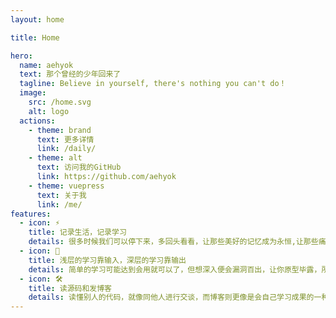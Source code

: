 ```yaml
---
layout: home

title: Home

hero:
  name: aehyok
  text: 那个曾经的少年回来了
  tagline: Believe in yourself, there's nothing you can't do！
  image:
    src: /home.svg
    alt: logo
  actions:
    - theme: brand
      text: 更多详情
      link: /daily/
    - theme: alt
      text: 访问我的GitHub
      link: https://github.com/aehyok
    - theme: vuepress
      text: 关于我
      link: /me/
features:
  - icon: ⚡️ 
    title: 记录生活，记录学习
    details: 很多时候我们可以停下来，多回头看看，让那些美好的记忆成为永恒,让那些痛苦成为我们的财富
  - icon: 🖖
    title: 浅层的学习靠输入，深层的学习靠输出
    details: 简单的学习可能达到会用就可以了，但想深入便会漏洞百出，让你原型毕露，所以对原理和细节的捕捉要融会贯通
  - icon: 🛠️
    title: 读源码和发博客
    details: 读懂别人的代码，就像同他人进行交谈，而博客则更像是会自己学习成果的一种展示，最重要的是取悦自己，而非在意那些
---
```


<script setup>
import HomeAboutComponent from '../src/components/HomeAbout.vue'
</script>

<HomeAboutComponent />